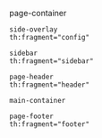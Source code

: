 page-container
    
    side-overlay
    th:fragment="config"
    
    sidebar
    th:fragment="sidebar"
    
    page-header
    th:fragment="header"
    
    main-container
    
    page-footer
    th:fragment="footer"